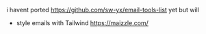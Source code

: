 i havent ported https://github.com/sw-yx/email-tools-list yet but will

- style emails with Tailwind https://maizzle.com/